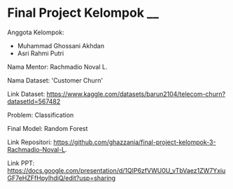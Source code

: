 # Final Project Kelompok __
Anggota Kelompok:
- Muhammad Ghossani Akhdan
- Asri Rahmi Putri 

Nama Mentor: Rachmadio Noval L. 

Nama Dataset: 'Customer Churn'

Link Dataset: https://www.kaggle.com/datasets/barun2104/telecom-churn?datasetId=567482

Problem: Classification

Final Model: Random Forest

Link Repositori: https://github.com/ghazzania/final-project-kelompok-3-Rachmadio-Noval-L.

Link PPT: https://docs.google.com/presentation/d/1QIP6zfVWU0U_vTbVaez1ZW7YxiuGF7eHZFfHpyIhdiQ/edit?usp=sharing

